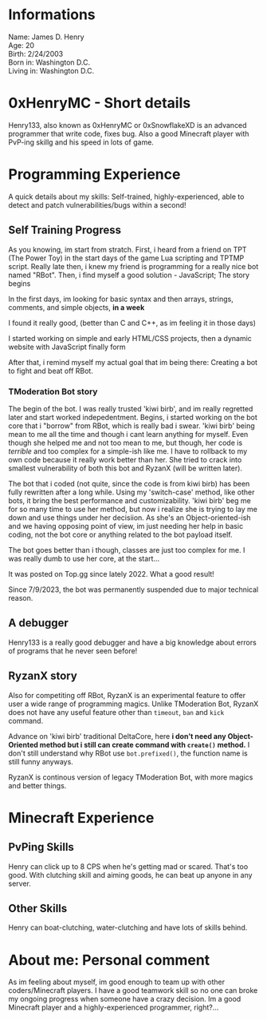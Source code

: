 # Informations
Name: James D. Henry<br>
Age: 20<br>
Birth: 2/24/2003<br>
Born in: Washington D.C.<br>
Living in: Washington D.C.<br>
# 0xHenryMC - Short details
Henry133, also known as 0xHenryMC or 0xSnowflakeXD is an advanced programmer that write code, fixes bug. Also a good Minecraft player with PvP-ing skillg and his speed in lots of game.
# Programming Experience
A quick details about my skills: Self-trained, highly-experienced, able to detect and patch vulnerabilities/bugs within a second!
## **Self Training Progress**
As you knowing, im start from stratch. First, i heard from a friend on TPT (The Power Toy) in the start days of the game Lua scripting and TPTMP script. Really late then, i knew my friend is programming for a really nice bot named "RBot". Then, i find myself a good solution - JavaScript; The story begins

In the first days, im looking for basic syntax and then arrays, strings, comments, and simple objects, **in a week**

I found it really good, (better than C and C++, as im feeling it in those days)

I started working on simple and early HTML/CSS projects, then a dynamic website with JavaScript finally form

After that, i remind myself my actual goal that im being there: Creating a bot to fight and beat off RBot.
### TModeration Bot story
The begin of the bot. I was really trusted 'kiwi birb', and im really regretted later and start worked indepedentment.
Begins, i started working on the bot core that i "borrow" from RBot, which is really bad i swear. 'kiwi birb' being mean to me all the time and though i cant learn anything for myself. Even though she helped me and not too mean to me, but though, her code is *terrible* and too complex for a simple-ish like me. I have to rollback to my own code because it really work better than her. She tried to crack into smallest vulnerability of both this bot and RyzanX (will be written later).

The bot that i coded (not quite, since the code is from kiwi birb) has been fully rewritten after a long while. Using my 'switch-case' method, like other bots, it bring the best performance and customizability. 'kiwi birb' beg me for so many time to use her method, but now i realize she is trying to lay me down and use things under her decisiion. As she's an Object-oriented-ish and we having opposing point of view, im just needing her help in basic coding, not the bot core or anything related to the bot payload itself.

The bot goes better than i though, classes are just too complex for me. I was really dumb to use her core, at the start...

It was posted on Top.gg since lately 2022. What a good result!

Since 7/9/2023, the bot was permanently suspended due to major technical reason.
## A debugger
Henry133 is a really good debugger and have a big knowledge about errors of programs that he never seen before!
## RyzanX story
Also for competiting off RBot, RyzanX is an experimental feature to offer user a wide range of programming magics. Unlike TModeration Bot, RyzanX does not have any useful feature other than `timeout`, `ban` and `kick` command.

Advance on 'kiwi birb' traditional DeltaCore, here **i don't need any Object-Oriented method but i still can create command with `create()` method.** I don't still understand why RBot use `bot.prefixed()`, the function name is still funny anyways.

RyzanX is continous version of legacy TModeration Bot, with more magics and better things.
# Minecraft Experience
## PvPing Skills
Henry can click up to 8 CPS when he's getting mad or scared. That's too good. With clutching skill and aiming goods, he can beat up anyone in any server.
## Other Skills
Henry can boat-clutching, water-clutching and have lots of skills behind.
# About me: Personal comment
As im feeling about myself, im good enough to team up with other coders/Minecraft players. I have a good teamwork skill so no one can broke my ongoing progress when someone have a crazy decision.
Im a good Minecraft player and a highly-experienced programmer, right?...
<!--
**0xSnowflakeXD/0xSnowflakeXD** is a ✨ _special_ ✨ repository because its `README.md` (this file) appears on your GitHub profile.

Here are some ideas to get you started:

- 🔭 I’m currently working on ...
- 🌱 I’m currently learning ...
- 👯 I’m looking to collaborate on ...
- 🤔 I’m looking for help with ...
- 💬 Ask me about ...
- 📫 How to reach me: ...
- 😄 Pronouns: ...
- ⚡ Fun fact: ...
-->
